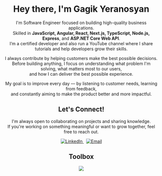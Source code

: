 
<div align="center">

# Hey there, I'm Gagik Yeranosyan

I'm Software Engineer focused on building high-quality business applications.  
Skilled in **JavaScript, Angular, React, Next.js, TypeScript, Node.js, Express**, and **ASP.NET Core Web API**.  
I’m a certified developer and also run a YouTube channel where I share tutorials and help developers grow their skills.

I always contribute by helping customers make the best possible decisions.  
Before building anything, I focus on understanding what problem I'm solving, what matters most to our users,  
and how I can deliver the best possible experience.

My goal is to improve every day — by listening to customer needs, learning from feedback,  
and constantly aiming to make the product better and more impactful.


## Let's Connect!

I'm always open to collaborating on projects and sharing knowledge.  
If you're working on something meaningful or want to grow together, feel free to reach out.

<p align="center">
  <a href="https://www.linkedin.com/in/gagik-yeranosyan-244b50283/" target="_blank">
    <img src="https://img.shields.io/badge/LinkedIn-Connect-blue?style=for-the-badge&logo=linkedin&logoColor=white" alt="LinkedIn" target="_blank"/>
  </a>
  &nbsp;
  <a href="mailto:gagik.yeranosyan14@gmail.com" target="_blank">
    <img src="https://img.shields.io/badge/Gmail-Email-red?style=for-the-badge&logo=gmail&logoColor=white" alt="Email" target="_blank"/>
  </a>
</p>


## Toolbox

<p align="center">
<img src="https://skillicons.dev/icons?i=html,css,sass,js,react,vite,angular,ts,redux,cs,dotnet,py,django,npm,azure,sqlite,mysql,mongodb,prisma,babel,materialui,tailwind,bootstrap,figma,postman,netlify,vercel,nextjs,nodejs,github,git,visualstudio,vscode,bitbucket,stackoverflow" target="_blank"/>
</p>

</div>

